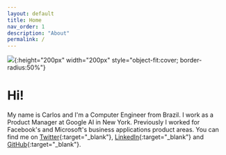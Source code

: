 ```yaml
---
layout: default
title: Home
nav_order: 1
description: "About"
permalink: /
---
```


![](../assets/headshot.jpg){:height="200px" width="200px" style="object-fit:cover; border-radius:50%"}

# Hi!

My name is Carlos and I'm a Computer Engineer from Brazil. I work as a Product Manager at Google AI in New York. Previously I worked for Facebook's and Microsoft's business applications product areas. You can find me on [Twitter](https://twitter.com/chemendonca){:target="_blank"}, [LinkedIn](https://www.linkedin.com/in/carlosmendonca){:target="_blank"} and [GitHub](https://github.com/CarlosMendonca){:target="_blank"}.